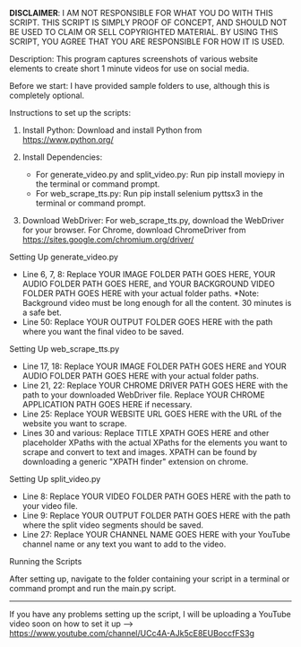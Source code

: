 **DISCLAIMER**: I AM NOT RESPONSIBLE FOR WHAT YOU DO WITH THIS SCRIPT. THIS SCRIPT IS SIMPLY PROOF OF CONCEPT, AND SHOULD NOT BE USED TO CLAIM OR SELL COPYRIGHTED MATERIAL. BY USING THIS SCRIPT, YOU AGREE THAT YOU ARE RESPONSIBLE FOR HOW IT IS USED.

Description: This program captures screenshots of various website elements to create short 1 minute videos for use on social media.

Before we start: I have provided sample folders to use, although this is completely optional.

Instructions to set up the scripts:

1. Install Python: Download and install Python from https://www.python.org/

2. Install Dependencies:
   - For generate_video.py and split_video.py: 
     Run pip install moviepy in the terminal or command prompt.
   - For web_scrape_tts.py: 
     Run pip install selenium pyttsx3 in the terminal or command prompt.

3. Download WebDriver: For web_scrape_tts.py, download the WebDriver for your browser. For Chrome, download ChromeDriver from https://sites.google.com/chromium.org/driver/



Setting Up generate_video.py

- Line 6, 7, 8: Replace YOUR IMAGE FOLDER PATH GOES HERE, YOUR AUDIO FOLDER PATH GOES HERE, and YOUR BACKGROUND VIDEO FOLDER PATH GOES HERE with your actual folder paths. *Note: Background video must be long enough for all the content. 30 minutes is a safe bet.
- Line 50: Replace YOUR OUTPUT FOLDER GOES HERE with the path where you want the final video to be saved.



Setting Up web_scrape_tts.py

- Line 17, 18: Replace YOUR IMAGE FOLDER PATH GOES HERE and YOUR AUDIO FOLDER PATH GOES HERE with your actual folder paths.
- Line 21, 22: Replace YOUR CHROME DRIVER PATH GOES HERE with the path to your downloaded WebDriver file. Replace YOUR CHROME APPLICATION PATH GOES HERE if necessary.
- Line 25: Replace YOUR WEBSITE URL GOES HERE with the URL of the website you want to scrape.
- Lines 30 and various: Replace TITLE XPATH GOES HERE and other placeholder XPaths with the actual XPaths for the elements you want to scrape and convert to text and images. XPATH can be found by downloading a generic "XPATH finder" extension on chrome.



Setting Up split_video.py

- Line 8: Replace YOUR VIDEO FOLDER PATH GOES HERE with the path to your video file.
- Line 9: Replace YOUR OUTPUT FOLDER PATH GOES HERE with the path where the split video segments should be saved.
- Line 27: Replace YOUR CHANNEL NAME GOES HERE with your YouTube channel name or any text you want to add to the video.



Running the Scripts

After setting up, navigate to the folder containing your script in a terminal or command prompt and run the main.py script.

--- 


If you have any problems setting up the script, I will be uploading a YouTube video soon on how to set it up --> https://www.youtube.com/channel/UCc4A-AJk5cE8EUBoccfFS3g

